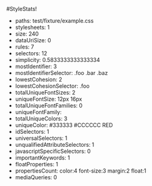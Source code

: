 #StyleStats!
 * paths: test/fixture/example.css
 * stylesheets: 1
 * size: 240
 * dataUriSize: 0
 * rules: 7
 * selectors: 12
 * simplicity: 0.5833333333333334
 * mostIdentifier: 3
 * mostIdentifierSelector: .foo .bar .baz
 * lowestCohesion: 2
 * lowestCohesionSelector: .foo
 * totalUniqueFontSizes: 2
 * uniqueFontSize: 12px 16px
 * totalUniqueFontFamilies: 0
 * uniqueFontFamily: 
 * totalUniqueColors: 3
 * uniqueColor: #333333 #CCCCCC RED
 * idSelectors: 1
 * universalSelectors: 1
 * unqualifiedAttributeSelectors: 1
 * javascriptSpecificSelectors: 0
 * importantKeywords: 1
 * floatProperties: 1
 * propertiesCount: color:4 font-size:3 margin:2 float:1
 * mediaQueries: 0


